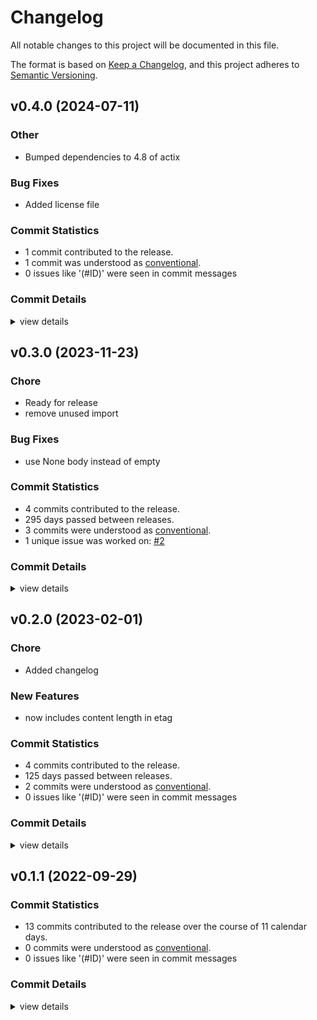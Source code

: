 # Changelog

All notable changes to this project will be documented in this file.

The format is based on [Keep a Changelog](https://keepachangelog.com/en/1.0.0/),
and this project adheres to [Semantic Versioning](https://semver.org/spec/v2.0.0.html).

## v0.4.0 (2024-07-11)

<csr-id-f1ffaad020060379377ed6bdf05eeaab5a5d0a15/>

### Other

 - <csr-id-f1ffaad020060379377ed6bdf05eeaab5a5d0a15/> Bumped dependencies to 4.8 of actix

### Bug Fixes

 - <csr-id-3fb91b7a78413cd2e3565ce33549cd628f97cd9f/> Added license file

### Commit Statistics

<csr-read-only-do-not-edit/>

 - 1 commit contributed to the release.
 - 1 commit was understood as [conventional](https://www.conventionalcommits.org).
 - 0 issues like '(#ID)' were seen in commit messages

### Commit Details

<csr-read-only-do-not-edit/>

<details><summary>view details</summary>

 * **Uncategorized**
    - Added license file ([`3fb91b7`](https://github.com/chriswk/actix-middleware-etag/commit/3fb91b7a78413cd2e3565ce33549cd628f97cd9f))
</details>

## v0.3.0 (2023-11-23)

<csr-id-864504de94e17b5c1f48e86ffa6ffda3f3703012/>
<csr-id-706fc83a66682004709d164ed10b3ad0407a34c3/>

### Chore

 - <csr-id-864504de94e17b5c1f48e86ffa6ffda3f3703012/> Ready for release
 - <csr-id-706fc83a66682004709d164ed10b3ad0407a34c3/> remove unused import

### Bug Fixes

 - <csr-id-c93f9768d71bdd4a967cc02f68eec816833d607b/> use None body instead of empty

### Commit Statistics

<csr-read-only-do-not-edit/>

 - 4 commits contributed to the release.
 - 295 days passed between releases.
 - 3 commits were understood as [conventional](https://www.conventionalcommits.org).
 - 1 unique issue was worked on: [#2](https://github.com/chriswk/actix-middleware-etag/issues/2)

### Commit Details

<csr-read-only-do-not-edit/>

<details><summary>view details</summary>

 * **[#2](https://github.com/chriswk/actix-middleware-etag/issues/2)**
    - Use None body instead of empty ([`c93f976`](https://github.com/chriswk/actix-middleware-etag/commit/c93f9768d71bdd4a967cc02f68eec816833d607b))
 * **Uncategorized**
    - Release actix-middleware-etag v0.3.0 ([`f42be50`](https://github.com/chriswk/actix-middleware-etag/commit/f42be50440883bb0620955f2a2f25dffd09c124c))
    - Ready for release ([`864504d`](https://github.com/chriswk/actix-middleware-etag/commit/864504de94e17b5c1f48e86ffa6ffda3f3703012))
    - Remove unused import ([`706fc83`](https://github.com/chriswk/actix-middleware-etag/commit/706fc83a66682004709d164ed10b3ad0407a34c3))
</details>

## v0.2.0 (2023-02-01)

<csr-id-ace591e23b0ee4b31054090bd15aa2782d1e2cbf/>

### Chore

 - <csr-id-ace591e23b0ee4b31054090bd15aa2782d1e2cbf/> Added changelog

### New Features

 - <csr-id-fe10145fa730d9c45deb7e05c594ad5760b9761a/> now includes content length in etag

### Commit Statistics

<csr-read-only-do-not-edit/>

 - 4 commits contributed to the release.
 - 125 days passed between releases.
 - 2 commits were understood as [conventional](https://www.conventionalcommits.org).
 - 0 issues like '(#ID)' were seen in commit messages

### Commit Details

<csr-read-only-do-not-edit/>

<details><summary>view details</summary>

 * **Uncategorized**
    - Release actix-middleware-etag v0.2.0 ([`ad14cc8`](https://github.com/chriswk/actix-middleware-etag/commit/ad14cc81231fb5a846d71b2a256b927bef8c6467))
    - Added changelog ([`ace591e`](https://github.com/chriswk/actix-middleware-etag/commit/ace591e23b0ee4b31054090bd15aa2782d1e2cbf))
    - Release actix-middleware-etag v0.2.0 ([`7dc14e6`](https://github.com/chriswk/actix-middleware-etag/commit/7dc14e68c542dba9b83588707afa4780aadd5c71))
    - Now includes content length in etag ([`fe10145`](https://github.com/chriswk/actix-middleware-etag/commit/fe10145fa730d9c45deb7e05c594ad5760b9761a))
</details>

## v0.1.1 (2022-09-29)

### Commit Statistics

<csr-read-only-do-not-edit/>

 - 13 commits contributed to the release over the course of 11 calendar days.
 - 0 commits were understood as [conventional](https://www.conventionalcommits.org).
 - 0 issues like '(#ID)' were seen in commit messages

### Commit Details

<csr-read-only-do-not-edit/>

<details><summary>view details</summary>

 * **Uncategorized**
    - Added publish workflow ([`bd5cd24`](https://github.com/chriswk/actix-middleware-etag/commit/bd5cd246475d89a92fbaac2dd2899931eadd568b))
    - Tighten dependencies ([`f9bd997`](https://github.com/chriswk/actix-middleware-etag/commit/f9bd99743929d6c6ff7d48ecf9a30fb18a11ce98))
    - Updated with rust email address ([`c1c3209`](https://github.com/chriswk/actix-middleware-etag/commit/c1c32097d927772ab7fc66caa2d8aec868eba622))
    - Added cargo tags ([`6f93359`](https://github.com/chriswk/actix-middleware-etag/commit/6f93359e059e0441dbe8322005bd9ca5d37ddac5))
    - Update documentation to actually talk about our middleware ([`cea74b1`](https://github.com/chriswk/actix-middleware-etag/commit/cea74b1e3fa67eb7230640889a1833f1d67ce609))
    - Mention expressjs middleware ([`8e94a50`](https://github.com/chriswk/actix-middleware-etag/commit/8e94a504857b82fac40d744b6c562a38ac8c4405))
    - Updated with docs and only run on GETs ([`212d4b1`](https://github.com/chriswk/actix-middleware-etag/commit/212d4b1493f1a8885749a96209beae29e3bd8295))
    - Fight the borrow checker and the borrow checker wins ([`e29b3ba`](https://github.com/chriswk/actix-middleware-etag/commit/e29b3baa261eadb397a8b817e67312161ddd17bb))
    - Workflow for rust-cache is v2 ([`2790556`](https://github.com/chriswk/actix-middleware-etag/commit/2790556d3eb98a4f0873575b852f33d98ec18e84))
    - Try to setup ci ([`03f259f`](https://github.com/chriswk/actix-middleware-etag/commit/03f259f270ffe483f8f37255a120c007f23f0c33))
    - Added Header trait ([`0fe4a66`](https://github.com/chriswk/actix-middleware-etag/commit/0fe4a6656a1e8586d1b835a39a9fd92ef7e6320f))
    - Added tests and a favicon to test hashing binary files ([`f8501f6`](https://github.com/chriswk/actix-middleware-etag/commit/f8501f6a8be81c04ec897906b272a19f3bf91b21))
    - Initial implementation taken from https://gitlab.com/famedly/company/backend/libraries/actix-etags ([`33f33fe`](https://github.com/chriswk/actix-middleware-etag/commit/33f33fe44f12f3f15981d424d590a1dd12ad4237))
</details>

